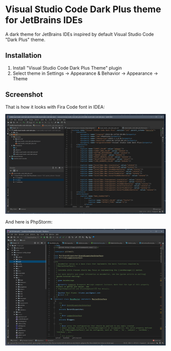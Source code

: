 # Visual Studio Code Dark Plus theme for JetBrains IDEs

A dark theme for JetBrains IDEs inspired by default Visual Studio Code "Dark Plus" theme.

## Installation

1. Install "Visual Studio Code Dark Plus Theme" plugin
2. Select theme in Settings → Appearance & Behavior → Appearance → Theme

## Screenshot

That is how it looks with Fira Code font in IDEA:

![](screenshot.png)

And here is PhpStorm:

![](phpstorm.png)
